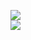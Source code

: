 [![](https://img.shields.io/badge/Made%20With-Github%20Spray-lightgrey.svg?style=for-the-badge&logo=github)](https://github.com/Annihil/github-spray#8)  
[![](https://i.imgur.com/2DrTn0Z.gif)](https://github.com/Annihil/github-spray)